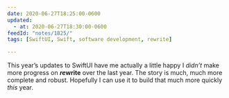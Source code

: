 ```yaml
---
date: 2020-06-27T18:25:00-0600
updated:
  - at: 2020-06-27T18:30:00-0600
feedId: "notes/1825/"
tags: [SwiftUI, Swift, software development, rewrite]

---
```


This year’s updates to SwiftUI have me actually a little happy I *didn’t* make more progress on <b><i>re</i>write</b> over the last year. The story is much, much more complete and robust. Hopefully I can use it to build that much more quickly *this* year.